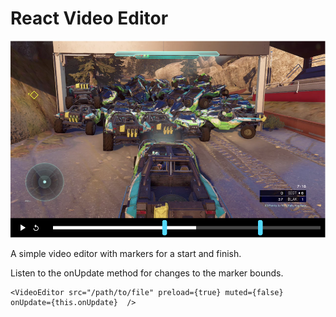 # React Video Editor

![React Video Editor](./screenshot.png)

A simple video editor with markers for a start and finish.

Listen to the onUpdate method for changes to the marker bounds.

```
<VideoEditor src="/path/to/file" preload={true} muted={false} onUpdate={this.onUpdate}  />
```